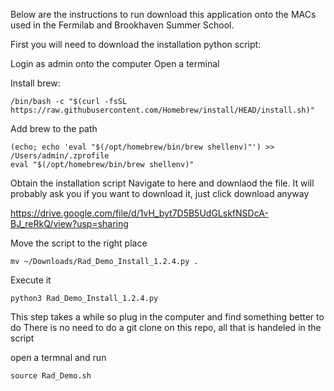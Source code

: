 Below are the instructions to run download this application onto the MACs used in the Fermilab and Brookhaven Summer School.

First you will need to download the installation python script:

Login as admin onto the computer
Open a terminal

Install brew:
```
/bin/bash -c "$(curl -fsSL https://raw.githubusercontent.com/Homebrew/install/HEAD/install.sh)"
```

Add brew to the path
```
(echo; echo 'eval "$(/opt/homebrew/bin/brew shellenv)"') >> /Users/admin/.zprofile
eval "$(/opt/homebrew/bin/brew shellenv)"
```

Obtain the installation script
Navigate to here and downlaod the file. It will probably ask you if you want to download it, just click download anyway

https://drive.google.com/file/d/1vH_byt7D5B5UdGLskfNSDcA-BJ_reRkQ/view?usp=sharing

Move the script to the right place
```
mv ~/Downloads/Rad_Demo_Install_1.2.4.py .
```

Execute it
```
python3 Rad_Demo_Install_1.2.4.py
```
This step takes a while so plug in the computer and find something better to do
There is no need to do a git clone on this repo, all that is handeled in the script

open a termnal and run
```
source Rad_Demo.sh
```
